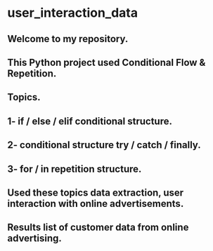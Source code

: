 # user_interaction_data

<h2>Welcome to my repository.
<h2>This Python project used Conditional Flow & Repetition.

<h2>Topics.
<h2>1- if / else / elif conditional structure.
<h2>2- conditional structure try / catch / finally.
<h2>3- for / in repetition structure.
<h2>Used these topics data extraction, user interaction with online advertisements.
<h2>Results list of customer data from online advertising.
<br><br>
